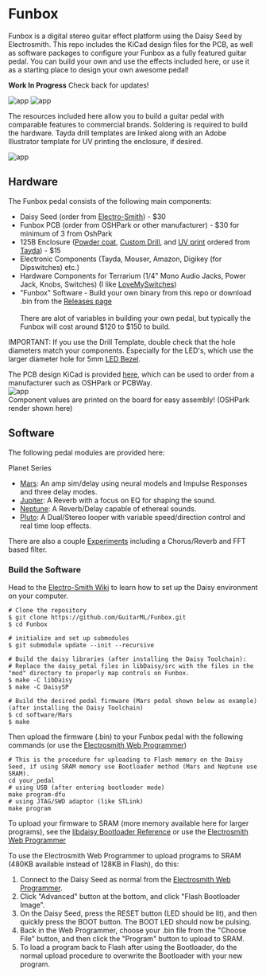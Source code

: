 # Funbox

Funbox is a digital stereo guitar effect platform using the Daisy Seed by Electrosmith.
This repo includes the KiCad design files for the PCB, as well as software packages to configure your
Funbox as a fully featured guitar pedal. You can build your own and use the effects included here,
or use it as a starting place to design your own awesome pedal!

**Work In Progress** Check back for updates!

![app](https://github.com/GuitarML/Funbox/blob/main/hardware/images/funbox_v3_front.jpg)
![app](https://github.com/GuitarML/Funbox/blob/main/hardware/images/funbox_v3_inside.jpg)

The resources included here allow you to build a guitar pedal with comparable features to commercial brands. 
Soldering is required to build the hardware. Tayda drill templates are linked along with an Adobe Illustrator 
template for UV printing the enclosure, if desired. 


![app](https://github.com/GuitarML/Funbox/blob/main/software/images/funbox_infographic.jpg)

## Hardware

The Funbox pedal consists of the following main components:

 - Daisy Seed (order from [Electro-Smith](https://www.electro-smith.com/)) - $30
 - Funbox PCB (order from OSHPark or other manufacturer) - $30 for minimum of 3 from OshPark
 - 125B Enclosure ([Powder coat](https://www.taydaelectronics.com/cream-125b-style-aluminum-diecast-enclosure.html), [Custom Drill](https://www.taydaelectronics.com/125b-custom-drill-enclosure-service.html), and [UV print](https://www.taydaelectronics.com/125b-uv-printing-service.html) ordered from [Tayda](https://www.taydaelectronics.com/)) - $15
 - Electronic Components (Tayda, Mouser, Amazon, Digikey (for Dipswitches) etc.)
 - Hardware Components for Terrarium (1/4" Mono Audio Jacks, Power Jack, Knobs, Switches) (I like [LoveMySwitches](https://lovemyswitches.com/))
 - "Funbox" Software - Build your own binary from this repo or download .bin from the [Releases page]()
<br><br>
There are alot of variables in building your own pedal, but typically the Funbox will cost around $120 to $150 to build.

IMPORTANT: If you use the Drill Template, double check that the hole diameters match your components. Especially for the LED's, which use the larger diameter hole for 5mm [LED Bezel](https://lovemyswitches.com/5mm-chrome-metal-led-bezel-bag-of-5/).

The PCB design KiCad is provided [here](https://github.com/GuitarML/Funbox/blob/main/hardware/funbox_v3_midi_exp), which can be used to order from a manufacturer such as OSHPark or PCBWay.<br>
![app](https://github.com/GuitarML/Funbox/blob/main/hardware/images/funbox_v3_render.jpg)<br>
Component values are printed on the board for easy assembly! (OSHPark render shown here)


## Software

The following pedal modules are provided here:

Planet Series
- [Mars](https://github.com/GuitarML/Funbox/blob/main/software/Mars): An amp sim/delay using neural models and Impulse Responses and three delay modes.
- [Jupiter](https://github.com/GuitarML/Funbox/blob/main/software/Jupiter): A Reverb with a focus on EQ for shaping the sound.
- [Neptune](https://github.com/GuitarML/Funbox/blob/main/software/Neptune): A Reverb/Delay capable of ethereal sounds.
- [Pluto](https://github.com/GuitarML/Funbox/blob/main/software/Pluto): A Dual/Stereo looper with variable speed/direction control and real time loop effects.

There are also a couple [Experiments](https://github.com/GuitarML/Funbox/blob/main/software/Experiments) including a Chorus/Reverb and FFT based filter.

### Build the Software
Head to the [Electro-Smith Wiki](https://github.com/electro-smith/DaisyWiki) to learn how to set up the Daisy environment on your computer.

```
# Clone the repository
$ git clone https://github.com/GuitarML/Funbox.git
$ cd Funbox

# initialize and set up submodules
$ git submodule update --init --recursive

# Build the daisy libraries (after installing the Daisy Toolchain):
# Replace the daisy_petal files in libDaisy/src with the files in the "mod" directory to properly map controls on Funbox.
$ make -C libDaisy
$ make -C DaisySP

# Build the desired pedal firmware (Mars pedal shown below as example) (after installing the Daisy Toolchain)
$ cd software/Mars
$ make
```

Then upload the firmware (.bin) to your Funbox pedal with the following commands (or use the [Electrosmith Web Programmer](https://electro-smith.github.io/Programmer/))
```
# This is the procedure for uploading to Flash memory on the Daisy Seed, if using SRAM memory use Bootloader method (Mars and Neptune use SRAM).
cd your_pedal
# using USB (after entering bootloader mode)
make program-dfu
# using JTAG/SWD adaptor (like STLink)
make program
```

To upload your firmware to SRAM (more memory available here for larger programs), see the [libdaisy Bootloader Reference](https://electro-smith.github.io/libDaisy/md_doc_2md_2__a7___getting-_started-_daisy-_bootloader.html#autotoc_md49)
or use the [Electrosmith Web Programmer](https://electro-smith.github.io/Programmer/)

To use the Electrosmith Web Programmer to upload programs to SRAM (480KB available instead of 128KB in Flash), do this:
1. Connect to the Daisy Seed as normal from the [Electrosmith Web Programmer](https://electro-smith.github.io/Programmer/).
2. Click "Advanced" button at the bottom, and click "Flash Bootloader Image".
3. On the Daisy Seed, press the RESET button (LED should be lit), and then quickly press the BOOT button. The BOOT LED should now be pulsing.
4. Back in the Web Programmer, choose your .bin file from the "Choose File" button, and then click the "Program" button to upload to SRAM.
5. To load a program back to Flash after using the Bootloader, do the normal upload procedure to overwrite the Bootloader with your new program.

